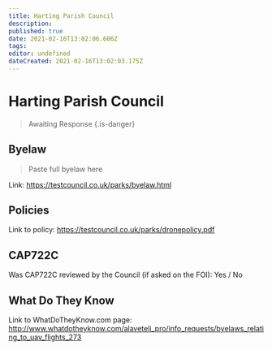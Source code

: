 ```yaml
---
title: Harting Parish Council
description: 
published: true
date: 2021-02-16T13:02:06.606Z
tags: 
editor: undefined
dateCreated: 2021-02-16T13:02:03.175Z
---
```


# Harting Parish Council
>  Awaiting Response
> {.is-danger}

## Byelaw
> Paste full byelaw here

Link:
https://testcouncil.co.uk/parks/byelaw.html

## Policies
Link to policy:
https://testcouncil.co.uk/parks/dronepolicy.pdf

## CAP722C

Was CAP722C reviewed by the Council (if asked on the FOI): Yes / No

## What Do They Know

Link to WhatDoTheyKnow.com page:
http://www.whatdotheyknow.com/alaveteli_pro/info_requests/byelaws_relating_to_uav_flights_273

